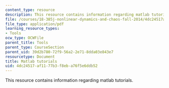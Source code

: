 ```yaml
---
content_type: resource
description: This resource contains information regarding matlab tutorials.
file: /courses/18-385j-nonlinear-dynamics-and-chaos-fall-2014/4dc24517af1177b3f8eba76f5e6ddb52_MIT18_385JF14_MatLab_Tut.pdf
file_type: application/pdf
learning_resource_types:
- Tools
ocw_type: OCWFile
parent_title: Tools
parent_type: CourseSection
parent_uid: 39d2b780-72f9-56a2-2e71-8dda03e843e7
resourcetype: Document
title: Matlab tutorials
uid: 4dc24517-af11-77b3-f8eb-a76f5e6ddb52
---
```

This resource contains information regarding matlab tutorials.